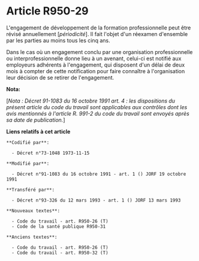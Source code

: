 # Article R950-29

L'engagement de développement de la formation professionnelle peut être révisé annuellement [*périodicité*]. Il fait l'objet
d'un réexamen d'ensemble par les parties au moins tous les cinq ans.

Dans le cas où un engagement conclu par une organisation professionnelle ou interprofessionnelle donne lieu à un avenant,
celui-ci est notifié aux employeurs adhérents à l'engagement, qui disposent d'un délai de deux mois à compter de cette
notification pour faire connaître à l'organisation leur décision de se retirer de l'engagement.

**Nota:**

[*Nota : Décret 91-1083 du 16 octobre 1991 art. 4 : les dispositions du présent article du code du travail sont applicables
aux contrôles dont les avis mentionnés à l'article R. 991-2 du code du travail sont envoyés après sa date de publication.*]

**Liens relatifs à cet article**

	**Codifié par**:

	  - Décret n°73-1048 1973-11-15

	**Modifié par**:

	  - Décret n°91-1083 du 16 octobre 1991 - art. 1 () JORF 19 octobre 1991

	**Transféré par**:

	  - Décret n°93-326 du 12 mars 1993 - art. 1 () JORF 13 mars 1993

	**Nouveaux textes**:

	  - Code du travail - art. R950-26 (T)
	  - Code de la santé publique R950-31

	**Anciens textes**:

	  - Code du travail - art. R950-26 (T)
	  - Code du travail - art. R950-32 (T)
